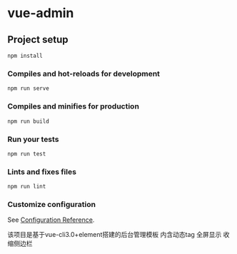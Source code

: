 # vue-admin

## Project setup
```
npm install
```

### Compiles and hot-reloads for development
```
npm run serve
```

### Compiles and minifies for production
```
npm run build
```

### Run your tests
```
npm run test
```

### Lints and fixes files
```
npm run lint
```

### Customize configuration
See [Configuration Reference](https://cli.vuejs.org/config/).

该项目是基于vue-cli3.0+element搭建的后台管理模板 内含动态tag 全屏显示 收缩侧边栏
